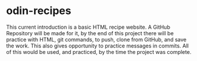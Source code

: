 # odin-recipes
This current introduction is a basic HTML recipe website. A GitHub Repository will be made for it, by the end of this project there will be practice with HTML, git commands, to push, clone from GitHub, and save the work. This also gives opportunity to practice messages in commits. All of this would be used, and practiced, by the time the project was complete.
